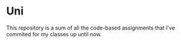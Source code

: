 # Uni
This repository is a sum of all the code-based assignments that I've commited for my classes up until now.
